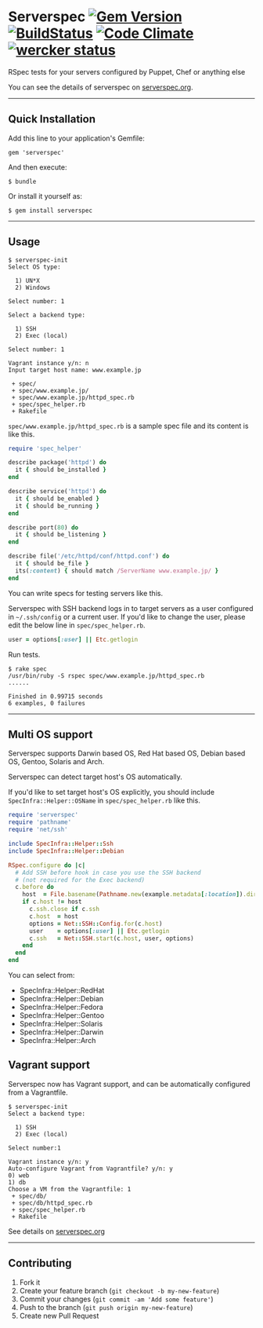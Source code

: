 # Serverspec [![Gem Version](https://badge.fury.io/rb/serverspec.png)](http://badge.fury.io/rb/serverspec) [![BuildStatus](https://secure.travis-ci.org/serverspec/serverspec.png)](http://travis-ci.org/serverspec/serverspec) [![Code Climate](https://codeclimate.com/github/serverspec/serverspec.png)](https://codeclimate.com/github/serverspec/serverspec) [![wercker status](https://app.wercker.com/status/526d1ff4df6eadaa793dca1affcaed35/s/ "wercker status")](https://app.wercker.com/project/bykey/526d1ff4df6eadaa793dca1affcaed35)

RSpec tests for your servers configured by Puppet, Chef or anything else

You can see the details of serverspec on [serverspec.org](http://serverspec.org/).

----

## Quick Installation

Add this line to your application's Gemfile:

    gem 'serverspec'

And then execute:

    $ bundle

Or install it yourself as:

    $ gem install serverspec

----

## Usage

```
$ serverspec-init
Select OS type:

  1) UN*X
  2) Windows

Select number: 1

Select a backend type:

  1) SSH
  2) Exec (local)

Select number: 1

Vagrant instance y/n: n
Input target host name: www.example.jp

 + spec/
 + spec/www.example.jp/
 + spec/www.example.jp/httpd_spec.rb
 + spec/spec_helper.rb
 + Rakefile
```

`spec/www.example.jp/httpd_spec.rb` is a sample spec file and its content is like this.

```ruby
require 'spec_helper'

describe package('httpd') do
  it { should be_installed }
end

describe service('httpd') do
  it { should be_enabled }
  it { should be_running }
end

describe port(80) do
  it { should be_listening }
end

describe file('/etc/httpd/conf/httpd.conf') do
  it { should be_file }
  its(:content) { should match /ServerName www.example.jp/ }
end
```

You can write specs for testing servers like this.

Serverspec with SSH backend logs in to target servers as a user configured in ``~/.ssh/config`` or a current user. If
 you'd like to change the user, please edit the below line in ``spec/spec_helper.rb``.

```ruby
user = options[:user] || Etc.getlogin
```

Run tests.

```
$ rake spec
/usr/bin/ruby -S rspec spec/www.example.jp/httpd_spec.rb
......

Finished in 0.99715 seconds
6 examples, 0 failures
```

----
## Multi OS support

Serverspec supports Darwin based OS, Red Hat based OS, Debian based OS, Gentoo, Solaris and Arch.

Serverspec can detect target host's OS automatically.

If you'd like to set target host's OS explicitly, you should include `SpecInfra::Helper::OSName` in `spec/spec_helper.rb` like this.


```ruby
require 'serverspec'
require 'pathname'
require 'net/ssh'

include SpecInfra::Helper::Ssh
include SpecInfra::Helper::Debian

RSpec.configure do |c|
  # Add SSH before hook in case you use the SSH backend
  # (not required for the Exec backend)
  c.before do
    host  = File.basename(Pathname.new(example.metadata[:location]).dirname)
    if c.host != host
      c.ssh.close if c.ssh
      c.host  = host
      options = Net::SSH::Config.for(c.host)
      user    = options[:user] || Etc.getlogin
      c.ssh   = Net::SSH.start(c.host, user, options)
    end
  end
end
```

You can select from:

* SpecInfra::Helper::RedHat
* SpecInfra::Helper::Debian
* SpecInfra::Helper::Fedora
* SpecInfra::Helper::Gentoo
* SpecInfra::Helper::Solaris
* SpecInfra::Helper::Darwin
* SpecInfra::Helper::Arch

## Vagrant support

Serverspec now has Vagrant support, and can be automatically configured from a Vagrantfile.

```
$ serverspec-init
Select a backend type:

  1) SSH
  2) Exec (local)

Select number:1

Vagrant instance y/n: y
Auto-configure Vagrant from Vagrantfile? y/n: y
0) web
1) db
Choose a VM from the Vagrantfile: 1
 + spec/db/
 + spec/db/httpd_spec.rb
 + spec/spec_helper.rb
 + Rakefile
```

See details on [serverspec.org](http://serverspec.org)

----

## Contributing

1. Fork it
2. Create your feature branch (`git checkout -b my-new-feature`)
3. Commit your changes (`git commit -am 'Add some feature'`)
4. Push to the branch (`git push origin my-new-feature`)
5. Create new Pull Request

